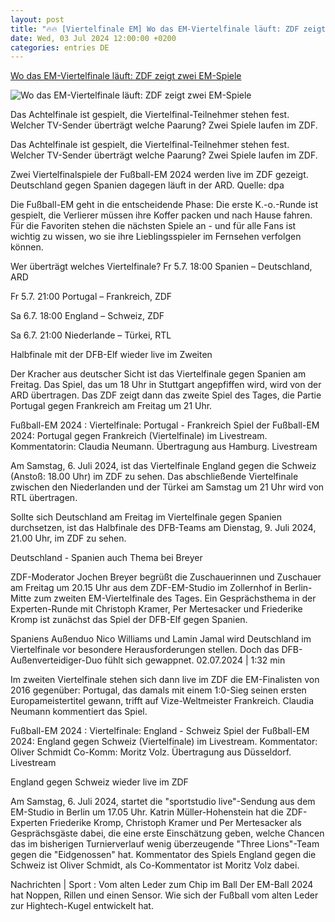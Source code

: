 ```yaml
---
layout: post
title: "🔥🔥 [Viertelfinale EM] Wo das EM-Viertelfinale läuft: ZDF zeigt zwei EM-Spiele"
date: Wed, 03 Jul 2024 12:00:00 +0200
categories: entries DE
---
```

[Wo das EM-Viertelfinale läuft: ZDF zeigt zwei EM-Spiele](https://www.zdf.de/nachrichten/sport/fussball-em-2024-spielplan-verteilung-viertelfinale-ard-zdf-100.html)

![Wo das EM-Viertelfinale läuft: ZDF zeigt zwei EM-Spiele](https://www.zdf.de/assets/zdf-kamera-im-fussball-stadion-100~1280x720?cb=1516637732550)

Das Achtelfinale ist gespielt, die Viertelfinal-Teilnehmer stehen fest. Welcher TV-Sender überträgt welche Paarung? Zwei Spiele laufen im ZDF.

Das Achtelfinale ist gespielt, die Viertelfinal-Teilnehmer stehen fest. Welcher TV-Sender überträgt welche Paarung? Zwei Spiele laufen im ZDF.

Zwei Viertelfinalspiele der Fußball-EM 2024 werden live im ZDF gezeigt. Deutschland gegen Spanien dagegen läuft in der ARD. Quelle: dpa

Die Fußball-EM geht in die entscheidende Phase: Die erste K.-o.-Runde ist gespielt, die Verlierer müssen ihre Koffer packen und nach Hause fahren. Für die Favoriten stehen die nächsten Spiele an - und für alle Fans ist wichtig zu wissen, wo sie ihre Lieblingsspieler im Fernsehen verfolgen können.

Wer überträgt welches Viertelfinale? Fr 5.7. 18:00 Spanien – Deutschland, ARD

Fr 5.7. 21:00 Portugal – Frankreich, ZDF

Sa 6.7. 18:00 England – Schweiz, ZDF

Sa 6.7. 21:00 Niederlande – Türkei, RTL

Halbfinale mit der DFB-Elf wieder live im Zweiten

Der Kracher aus deutscher Sicht ist das Viertelfinale gegen Spanien am Freitag. Das Spiel, das um 18 Uhr in Stuttgart angepfiffen wird, wird von der ARD übertragen. Das ZDF zeigt dann das zweite Spiel des Tages, die Partie Portugal gegen Frankreich am Freitag um 21 Uhr.

Fußball-EM 2024 : Viertelfinale: Portugal - Frankreich Spiel der Fußball-EM 2024: Portugal gegen Frankreich (Viertelfinale) im Livestream. Kommentatorin: Claudia Neumann. Übertragung aus Hamburg. Livestream

Am Samstag, 6. Juli 2024, ist das Viertelfinale England gegen die Schweiz (Anstoß: 18.00 Uhr) im ZDF zu sehen. Das abschließende Viertelfinale zwischen den Niederlanden und der Türkei am Samstag um 21 Uhr wird von RTL übertragen.

Sollte sich Deutschland am Freitag im Viertelfinale gegen Spanien durchsetzen, ist das Halbfinale des DFB-Teams am Dienstag, 9. Juli 2024, 21.00 Uhr, im ZDF zu sehen.

Deutschland - Spanien auch Thema bei Breyer

ZDF-Moderator Jochen Breyer begrüßt die Zuschauerinnen und Zuschauer am Freitag um 20.15 Uhr aus dem ZDF-EM-Studio im Zollernhof in Berlin-Mitte zum zweiten EM-Viertelfinale des Tages. Ein Gesprächsthema in der Experten-Runde mit Christoph Kramer, Per Mertesacker und Friederike Kromp ist zunächst das Spiel der DFB-Elf gegen Spanien.

Spaniens Außenduo Nico Williams und Lamin Jamal wird Deutschland im Viertelfinale vor besondere Herausforderungen stellen. Doch das DFB-Außenverteidiger-Duo fühlt sich gewappnet. 02.07.2024 | 1:32 min

Im zweiten Viertelfinale stehen sich dann live im ZDF die EM-Finalisten von 2016 gegenüber: Portugal, das damals mit einem 1:0-Sieg seinen ersten Europameistertitel gewann, trifft auf Vize-Weltmeister Frankreich. Claudia Neumann kommentiert das Spiel.

Fußball-EM 2024 : Viertelfinale: England - Schweiz Spiel der Fußball-EM 2024: England gegen Schweiz (Viertelfinale) im Livestream. Kommentator: Oliver Schmidt Co-Komm: Moritz Volz. Übertragung aus Düsseldorf. Livestream

England gegen Schweiz wieder live im ZDF

Am Samstag, 6. Juli 2024, startet die "sportstudio live"-Sendung aus dem EM-Studio in Berlin um 17.05 Uhr. Katrin Müller-Hohenstein hat die ZDF-Experten Friederike Kromp, Christoph Kramer und Per Mertesacker als Gesprächsgäste dabei, die eine erste Einschätzung geben, welche Chancen das im bisherigen Turnierverlauf wenig überzeugende "Three Lions"-Team gegen die "Eidgenossen" hat. Kommentator des Spiels England gegen die Schweiz ist Oliver Schmidt, als Co-Kommentator ist Moritz Volz dabei.

Nachrichten | Sport : Vom alten Leder zum Chip im Ball Der EM-Ball 2024 hat Noppen, Rillen und einen Sensor. Wie sich der Fußball vom alten Leder zur Hightech-Kugel entwickelt hat.

